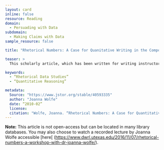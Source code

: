 ```yaml
---
layout: card
inline: false
resource: Reading
domain:
  - Persuading with Data
subdomain:
  - Making Claims with Data
sample_resource: false

title: "Rhetorical Numbers: A Case for Quanitative Writing in the Composition Classroom"

teaser: >
  This scholarly article, which has been written for writing instructors, argues that textbooks, assignments, and professonial development training needs to focus more on quantitative information and reasoning. 

keywords:
  - “Rhetorical Data Studies”
  - “Quantitative Reasoning”

metadata:
  Source: "https://www.jstor.org/stable/40593335"
  author: "Joanna Wolfe"
  date: “2010-02”
  license: 
  citation: "Wolfe, Joanna. “Rhetorical Numbers: A Case for Quantitative Writing in the Composition Classroom.” *College Composition and Communication*, vol. 61, no. 3, 2010, pp. 452–75. JSTOR, http://www.jstor.org/stable/40593335. Accessed 10 Dec. 2024."
---
```

**Note:** This article is not open-access but can be located in many library databases. You may also choose to watch a recorded lecture by Joanna Wolfe accessible [here[ (https://www.dwrl.utexas.edu/2016/11/07/rhetorical-numbers-a-workshop-with-dr-joanna-wolfe/). 
